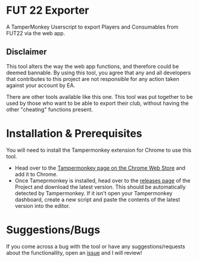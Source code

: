 # FUT 22 Exporter
A TamperMonkey Userscript to export Players and Consumables from FUT22 via the web app.

## Disclaimer
This tool alters the way the web app functions, and therefore could be deemed bannable. By using this tool, you agree that any and all developers that contributes to this project are not responsible for any action taken against your account by EA.

There are other tools available like this one. This tool was put together to be used by those who want to be able to export their club, without having the other "cheating" functions present.

# Installation & Prerequisites
You will need to install the Tampermonkey extension for Chrome to use this tool. 
- Head over to the [Tampermonkey page on the Chrome Web Store](https://chrome.google.com/webstore/detail/tampermonkey/dhdgffkkebhmkfjojejmpbldmpobfkfo?hl=en) and add it to Chrome.
- Once Tameprmonkey is installed, head over to the [releases page](https://github.com/Mitxhh/FUT22-Exporter/releases/) of the Project and download the latest version. This should be automatically detected by Tampermonkey. If it isn't open your Tampermonkey dashboard, create a new script and paste the contents of the latest version into the editor.

# Suggestions/Bugs
If you come across a bug with the tool or have any suggestions/requests about the functionallity, open an [issue](https://github.com/Mitxhh/FUT22-Exporter/issues) and I will review!
